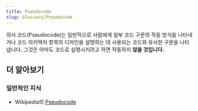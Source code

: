 ```yaml
---
title: Pseudocode
slug: Glossary/Pseudocode
---
```


의사 코드(Pseudocode)는 일반적으로 사람에게 일부 코드 구문의 작동 방식을 나타내거나 코드 아키텍처 항목의 디자인을 설명하는 데 사용되는 코드와 유사한 구문을 나타냅니다. 그것은 아마도 코드로 실행시키려고 하면 작동하지 **않을 것입니다.**

## 더 알아보기

### 일반적인 지식

- Wikipedia의 [Pseudocode](https://ko.wikipedia.org/wiki/%EC%9D%98%EC%82%AC%EC%BD%94%EB%93%9C)
